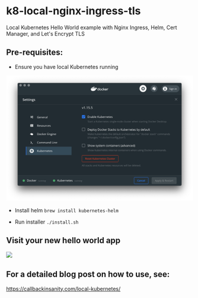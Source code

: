 # k8-local-nginx-ingress-tls
Local Kubernetes Hello World example with Nginx Ingress, Helm, Cert Manager, and Let's Encrypt TLS

## Pre-requisites:

* Ensure you have local Kubernetes running

![docker-for-desktop](docker-for-desktop.png)

* Install helm `brew install kubernetes-helm`

* Run installer `./install.sh`

## Visit your new hello world app

<img src="https://cms.callbackinsanity.com/content/images/2019/06/image-51.png" />

## For a detailed blog post on how to use, see:

https://callbackinsanity.com/local-kubernetes/
